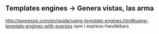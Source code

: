 ## Templates engines -> Genera vistas, las arma
http://expressjs.com/en/guide/using-template-engines.html#using-template-engines-with-express
 npm i express-handlebars